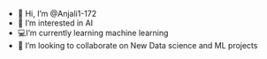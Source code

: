 - 👋 Hi, I’m @Anjali1-172
- 👀 I’m interested in AI 
- 💻I’m currently learning machine learning
- 💞️ I’m looking to collaborate on New Data science and ML projects 

<!---
Anjali1-172/Anjali1-172 is a ✨ special ✨ repository because its `README.md` (this file) appears on your GitHub profile.
You can click the Preview link to take a look at your changes.
--->
